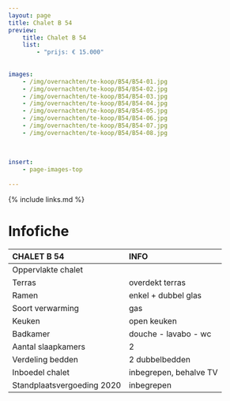 ```yaml
---
layout: page
title: Chalet B 54
preview: 
    title: Chalet B 54
    list:
        - "prijs: € 15.000"
        
        
images:
    - /img/overnachten/te-koop/B54/B54-01.jpg
    - /img/overnachten/te-koop/B54/B54-02.jpg
    - /img/overnachten/te-koop/B54/B54-03.jpg
    - /img/overnachten/te-koop/B54/B54-04.jpg
    - /img/overnachten/te-koop/B54/B54-05.jpg
    - /img/overnachten/te-koop/B54/B54-06.jpg
    - /img/overnachten/te-koop/B54/B54-07.jpg
    - /img/overnachten/te-koop/B54/B54-08.jpg
    
    
    
insert:
    - page-images-top
    
---
```


{% include links.md %}



# Infofiche 

CHALET B 54                 | INFO        | 
:---------------------------|:------------|
Oppervlakte chalet          |
Terras                      |overdekt terras 
Ramen                       |enkel + dubbel glas
Soort verwarming            |gas
Keuken                      |open keuken
Badkamer                    |douche - lavabo - wc
Aantal slaapkamers          |2
Verdeling bedden            |2 dubbelbedden
Inboedel chalet             |inbegrepen, behalve TV
Standplaatsvergoeding 2020  |inbegrepen
